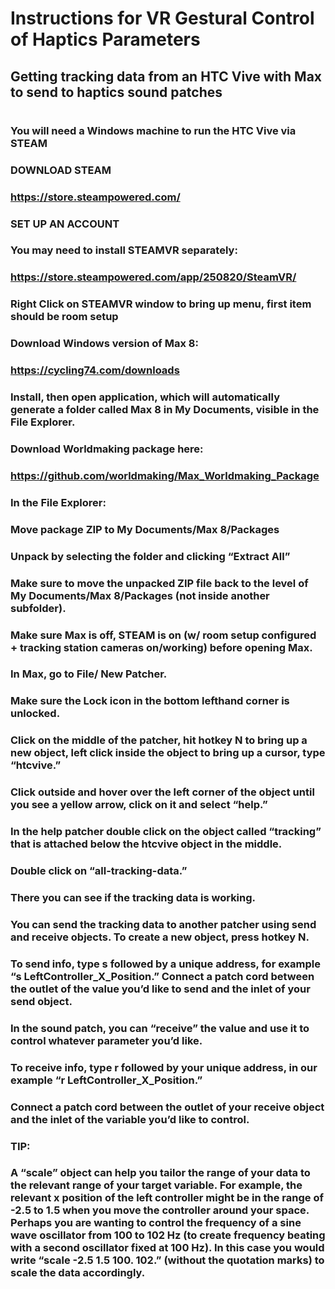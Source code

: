# Instructions for VR Gestural Control of Haptics Parameters
## Getting tracking data from an HTC Vive with Max to send to haptics sound patches
#
### You will need a Windows machine to run the HTC Vive via STEAM
###
### DOWNLOAD STEAM 
### https://store.steampowered.com/
### 
### SET UP AN ACCOUNT
### You may need to install STEAMVR separately:
### https://store.steampowered.com/app/250820/SteamVR/
###
### Right Click on STEAMVR window to bring up menu, first item should be room setup
###
### Download Windows version of Max 8:
### https://cycling74.com/downloads
### 
### Install, then open application, which will automatically generate a folder called Max 8 in My Documents, visible in the File Explorer.
### 
### Download Worldmaking package here:
### https://github.com/worldmaking/Max_Worldmaking_Package
###
### In the File Explorer:
### Move package ZIP to My Documents/Max 8/Packages
### Unpack by selecting the folder and clicking “Extract All”
### Make sure to move the unpacked ZIP file back to the level of My Documents/Max 8/Packages (not inside another subfolder).
###
### Make sure Max is off, STEAM is on (w/ room setup configured + tracking station cameras on/working) before opening Max.
###
### In Max, go to File/ New Patcher.
### Make sure the Lock icon in the bottom lefthand corner is unlocked.
### Click on the middle of the patcher, hit hotkey N to bring up a new object, left click inside the object to bring up a cursor, type “htcvive.”
### Click outside and hover over the left corner of the object until you see a yellow arrow, click on it and select “help.”
### In the help patcher double click on the object called “tracking” that is attached below the htcvive object in the middle.
### Double click on “all-tracking-data.”
### There you can see if the tracking data is working.
###
### You can send the tracking data to another patcher using send and receive objects. To create a new object, press hotkey N. 
### To send info, type s followed by a unique address, for example “s LeftController_X_Position.” Connect a patch cord between the outlet of the value you’d like to send and the inlet of your send object. 
### In the sound patch, you can “receive” the value and use it to control whatever parameter you’d like.
### To receive info, type r followed by your unique address, in our example “r LeftController_X_Position.” 
### Connect a patch cord between the outlet of your receive object and the inlet of the variable you’d like to control. 
### 
### TIP:
### A “scale” object can help you tailor the range of your data to the relevant range of your target variable. For example, the relevant x position of the left controller might be in the range of -2.5 to 1.5 when you move the controller around your space. Perhaps you are wanting to control the frequency of a sine wave oscillator from 100 to 102 Hz (to create frequency beating with a second oscillator fixed at 100 Hz). In this case you would write “scale -2.5 1.5 100. 102.” (without the quotation marks) to scale the data accordingly.
